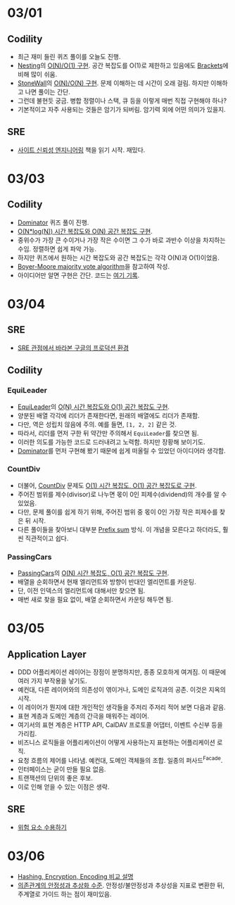 # 03/01

## Codility

-  최근 재미 들린 퀴즈 풀이를 오늘도 진행.
-  [Nesting](https://app.codility.com/programmers/lessons/7-stacks_and_queues/nesting/)의 [O(N)/O(1) 구현](https://github.com/codehumane/learn-algorithm-in-java/commit/46476dac4de9ab33c4591cfe6588f5b7b57b6628). 공간 복잡도를 O(1)로 제한하고 있음에도 [Brackets](https://github.com/codehumane/learn-algorithm-in-java/commit/c2927107855fd9cbdc7dbe3023ad8bfa3fa01895)에 비해 많이 쉬움.
-  [StoneWall](https://app.codility.com/programmers/lessons/7-stacks_and_queues/stone_wall/)의 [O(N)/O(N) 구현](https://github.com/codehumane/learn-algorithm-in-java/commit/92c6eaed027de102f7d35c5af739bc479d5fe812). 문제 이해하는 데 시간이 오래 걸림. 하지만 이해하고 나면 풀이는 간단.
-  그런데 불현듯 궁금. 병합 정렬이나 스택, 큐 등을 이렇게 매번 직접 구현해야 하나?
-  기본적이고 자주 사용되는 것들은 암기가 되버림. 암기력 외에 어떤 의미가 있을지.


## SRE

-  [사이트 신뢰성 엔지니어링](https://github.com/codehumane/what-i-learned/blob/master/sre/README.md) 책을 읽기 시작. 재밌다.

# 03/03

## Codility

-  [Dominator](https://app.codility.com/programmers/lessons/8-leader/dominator/) 퀴즈 풀이 진행.
-  [O(N*log(N)) 시간 복잡도와 O(N) 공간 복잡도 구현](https://github.com/codehumane/learn-algorithm-in-java/commit/e3bf31d86a953a950deedd5e243d694f31a88593).
-  중위수가 가장 큰 수이거나 가장 작은 수이면 그 수가 바로 과반수 이상을 차지하는 수임. 정렬하면 쉽게 파악 가능.
-  하지만 퀴즈에서 원하는 시간 복잡도와 공간 복잡도는 각각 O(N)과 O(1)이었음.
-  [Boyer-Moore majority vote algorithm](https://en.wikipedia.org/wiki/Boyer%E2%80%93Moore_majority_vote_algorithm)을 참고하여 작성.
-  아이디어만 알면 구현은 간단. 코드는 [여기 기록](https://github.com/codehumane/learn-algorithm-in-java/commit/709b11485263e4987b27ca1c4e0d094e97480a43).

# 03/04

## SRE

- [SRE 관점에서 바라본 구글의 프로덕션 환경](https://github.com/codehumane/what-i-learned/blob/master/sre/README.md#sre-%EA%B4%80%EC%A0%90%EC%97%90%EC%84%9C-%EB%B0%94%EB%9D%BC%EB%B3%B8-%EA%B5%AC%EA%B8%80%EC%9D%98-%ED%94%84%EB%A1%9C%EB%8D%95%EC%85%98-%ED%99%98%EA%B2%BD)

## Codility

### EquiLeader

-  [EquiLeader](https://app.codility.com/programmers/lessons/8-leader/equi_leader/)의 [O(N) 시간 복잡도와 O(1) 공간 복잡도 구현](https://github.com/codehumane/learn-algorithm-in-java/commit/434eea014180844dcc519c0b22f3f0db17d742db).
-  양분된 배열 각각에 리더가 존재한다면, 원래의 배열에도 리더가 존재함.
-  다만, 역은 성립치 않음에 주의. 예를 들면, `[1, 2, 2]` 같은 것.
-  따라서, 리더를 먼저 구한 뒤 약간만 주의해서 `EquiLeader`를 찾으면 됨.
-  이러한 의도를 가능한 코드로 드러내려고 노력함. 하지만 장황해 보이기도.
-  [Dominator](https://github.com/codehumane/learn-algorithm-in-java/blob/master/src/main/java/quiz/Dominator.java)를 먼저 구현해 봤기 때문에 쉽게 떠올릴 수 있었던 아이디어라 생각함.

### CountDiv

-  더불어, [CountDiv](https://app.codility.com/programmers/lessons/5-prefix_sums/count_div/) 문제도 [O(1) 시간 복잡도, O(1) 공간 복잡도로 구현](https://github.com/codehumane/learn-algorithm-in-java/commit/043040b5cce7ebbc64eafaa50d19fbce6bbb65b4).
-  주어진 범위를 제수(divisor)로 나누면 몫이 0인 피제수(dividend)의 개수를 알 수 있었음.
-  다만, 문제 풀이를 쉽게 하기 위해, 주어진 범위 중 몫이 0인 가장 작은 피제수를 찾은 뒤 시작.
-  다른 풀이들을 찾아보니 대부분 [Prefix sum](https://en.wikipedia.org/wiki/Prefix_sum) 방식. 이 개념을 모른다고 하더라도, 훨씬 직관적이고 쉽다.

### PassingCars

-  [PassingCars](https://app.codility.com/programmers/lessons/5-prefix_sums/passing_cars/)의 [O(N) 시간 복잡도, O(1) 공간 복잡도 구현](https://github.com/codehumane/learn-algorithm-in-java/commit/5b0163248de01b833658d3fca9b30fac3855de24).
-  배열을 순회하면서 현재 엘리먼트와 방향이 반대인 엘리먼트를 카운팅.
-  단, 이전 인덱스의 엘리먼트에 대해서만 찾으면 됨.
-  매번 새로 찾을 필요 없이, 배열 순회하면서 카운팅 해두면 됨.

# 03/05

## Application Layer

- DDD 어플리케이션 레이어는 장점이 분명하지만, 종종 모호하게 여겨짐. 이 때문에 여러 가지 부작용을 낳기도.
- 예컨대, 다른 레이어와의 의존성이 엮이거나, 도메인 로직과의 공존. 이것은 지옥의 시작.
- 이 레이어가 뭔지에 대한 개인적인 생각들을 주저리 주저리 적어 보면 다음과 같음.
- 표현 계층과 도메인 계층의 간극을 매워주는 레이어.
- 여기서의 표현 계층은 HTTP API, CalDAV 프로토콜 어댑터, 이벤트 수신부 등을 가리킴.
- 비즈니스 로직들을 어플리케이션이 어떻게 사용하는지 표현하는 어플리케이션 로직.
- 요청 흐름의 제어를 나타냄. 예컨대, 도메인 객체들의 조합. 일종의 퍼사드<sup>Facade</sup>.
- 인터페이스는 굳이 만들 필요 없음.
- 트랜잭션의 단위의 좋은 후보.
- 이로 인해 얻을 수 있는 이점은 생략.


## SRE

- [위험 요소 수용하기](https://github.com/codehumane/what-i-learned/blob/master/sre/README.md#%EC%9C%84%ED%97%98-%EC%9A%94%EC%86%8C-%EC%88%98%EC%9A%A9%ED%95%98%EA%B8%B0)

# 03/06

- [Hashing, Encryption, Encoding 비교 설명](https://www.davidtan.org/differences-between-encryption-vs-encoding-vs-hashing/)
- [의존관계의 안정성과 추상화 수준](http://woowabros.github.io/study/2018/03/05/sdp-sap.html). 안정성/불안정성과 추상성을 지표로 변환한 뒤, 주계열로 가이드 하는 점이 재미있음.

